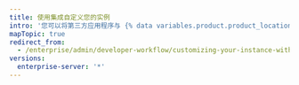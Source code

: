 ```yaml
---
title: 使用集成自定义您的实例
intro: '您可以将第三方应用程序与 {% data variables.product.product_location_enterprise %} 集成。'
mapTopic: true
redirect_from:
  - /enterprise/admin/developer-workflow/customizing-your-instance-with-integrations
versions:
  enterprise-server: '*'
---
```


